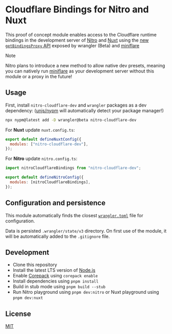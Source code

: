 # Cloudflare Bindings for Nitro and Nuxt

This proof of concept module enables access to the Cloudflare runtime bindings in the development server of [Nitro](https://nitro.unjs.io) and [Nuxt](https://nuxt.com) using the [new `getBindingsProxy` API](https://github.com/cloudflare/workers-sdk/pull/4523) exposed by wrangler (Beta) and [miniflare](https://miniflare.dev/)

> [!NOTE]
> Nitro plans to introduce a new method to allow native dev presets, meaning you can natively run [miniflare](https://miniflare.dev/) as your development server without this module or a proxy in the future!

## Usage

First, install `nitro-cloudflare-dev` and `wrangler` packages as a dev dependency: ([unjs/nypm](https://nypm.unjs.io) will automatically detect your package manager!)

```sh
npx nypm@latest add -D wrangler@beta nitro-cloudflare-dev
```

For **Nuxt** update `nuxt.config.ts`:

```js
export default defineNuxtConfig({
  modules: ["nitro-cloudflare-dev"],
});
```

For **Nitro** update `nitro.config.ts`:

```js
import nitroCloudflareBindings from "nitro-cloudflare-dev";

export default defineNitroConfig({
  modules: [nitroCloudflareBindings],
});
```

## Configuration and persistence

This module automatically finds the closest [`wrangler.toml`](https://developers.cloudflare.com/workers/wrangler/configuration/) file for configuration.

Data is persisted `.wrangler/state/v3` directory. On first use of the module, it will be automatically added to the `.gitignore` file.

## Development

- Clone this repository
- Install the latest LTS version of [Node.js](https://nodejs.org/en/)
- Enable [Corepack](https://github.com/nodejs/corepack) using `corepack enable`
- Install dependencies using `pnpm install`
- Build in stub mode using `pnpm build --stub`
- Run Nitro playground using `pnpm dev:nitro` or Nuxt playground using `pnpm dev:nuxt`

## License

[MIT](./LICENSE)
